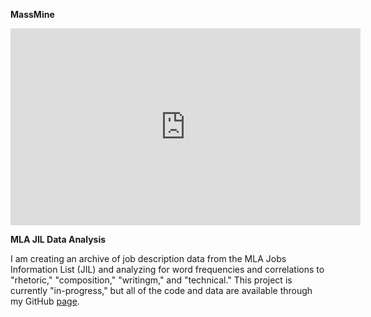 **MassMine**  

<iframe width="560" height="315" src="https://www.youtube.com/embed/1J2ywTHhGvU" frameborder="0" allowfullscreen></iframe>

**MLA JIL Data Analysis**

I am creating an archive of job description data from the MLA Jobs Information List (JIL) and analyzing for word frequencies and correlations to "rhetoric," "composition," "writingm," and "technical." This project is currently "in-progress," but all of the code and data are available through my GitHub [page](https://github.com/aaronbev79/mla_data).
